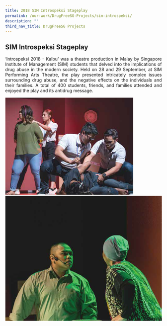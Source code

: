 ```yaml
---
title: 2018 SIM Introspeksi Stageplay
permalink: /our-work/DrugFreeSG-Projects/sim-introspeksi/
description: ""
third_nav_title: DrugFreeSG Projects
---
```

## SIM Introspeksi Stageplay

<p align="justify"> ‘Introspeksi 2018 - Kalbu’ was a theatre production in
Malay by Singapore Institute of Management (SIM)
students that delved into the implications of drug
abuse in the modern society. Held on 28 and 29
September, at SIM Performing Arts Theatre, the play
presented intricately complex issues surrounding drug
abuse, and the negative effects on the individuals and
their families. A total of 400 students, friends, and
families attended and enjoyed the play and its antidrug
message.
	
![](/images/DFSG%20Projects/SIM%20introspeksi.png) <br> ![](/images/DFSG%20Projects/introspeksi.png)